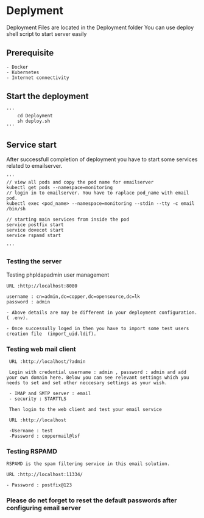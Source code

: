 
#   Deplyment
 Deployment Files are located in the Deployment folder
 You can use deploy shell script to start server easily

## Prerequisite
    - Docker 
    - Kubernetes
    - Internet connectivity

## Start the deployment
    '''
        cd Deployment
        sh deploy.sh
    '''

## Service start

 After successfull completion of deployment you have to start some services related to emailserver.

    '''
    // view all pods and copy the pod name for emailserver
    kubectl get pods --namespace=monitoring
    // login in to emailserver. You have to raplace pod_name with email pod.
    kubectl exec <pod_name> --namespace=monitoring --stdin --tty -c email /bin/sh
  
    // starting main services from inside the pod
    service postfix start
    service dovecot start
    service rspamd start

    '''

### Testing the server

 Testing phpldapadmin user management

    URL :http://localhost:8080

    username : cn=admin,dc=copper,dc=opensource,dc=lk
    password : admin

    - Above details are may be different in your deployment configuration.( .env).

    - Once successully loged in then you have to import some test users creation file  (import_uid.ldif).


### Testing web mail client


     URL :http://localhost/?admin

     Login with credential username : admin , password : admin and add your own domain here. Below you can see relevant settings which you needs to set and set other neccesary settings as your wish.

     - IMAP and SMTP server : email
     - security : STARTTLS

     Then login to the web client and test your email service

     URL :http://localhost

     -Username : test
     -Password : coppermail@lsf

### Testing RSPAMD

    RSPAMD is the spam filtering service in this email solution.

    URL :http://localhost:11334/

    - Password : postfix@123
    
### Please do net forget to reset the default passwords after configuring email server
